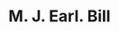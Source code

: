 ---
doi: 10.7916/D82C096V
date_other: '1912'
date_other_textual: '1912'
form: printed ephemera
genre:
- Invoices
name:
- M. J. Earl
object_in_context_url: https://biggert.cul.columbia.edu/items/view/ave_biggert_01708
subject_hierarchical_geographic:
- Reading, Pennsylvania, United States
subject_name:
- M. J. Earl
title: M. J. Earl. Bill
sort_title: M. J. Earl. Bill
call_number: ave_biggert_01708
coordinates:
- 40.34166666666667,-75.9263888888889
pid: ave_biggert_01708
identifiers: ave_biggert_01708
thumbnail: https://derivativo-2.library.columbia.edu/iiif/2/ldpd:490753/full/!256,256/0/native.jpg
permalink: "/items/ave_biggert_01708/"
layout: iiif-image-page
---